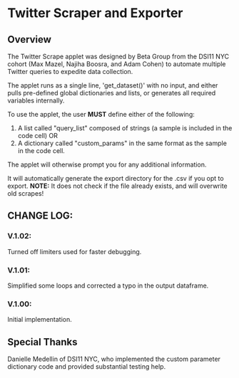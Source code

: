 # Twitter Scraper and Exporter  
  
## Overview
The Twitter Scrape applet was designed by Beta Group from the DSI11 NYC cohort (Max Mazel, Najiha Boosra, and Adam Cohen) to automate multiple Twitter queries to expedite data collection.
  
The applet runs as a single line, 'get_dataset()' with no input, and either pulls pre-defined global dictionaries and lists, or generates all required variables internally.
  
To use the applet, the user **MUST** define either of the following:  
  
1) A list called "query_list" composed of strings (a sample is included in the code cell) OR  
2) A dictionary called "custom_params" in the same format as the sample in the code cell.  
  
The applet will otherwise prompt you for any additional information.  
  
It will automatically generate the export directory for the .csv if you opt to export. **NOTE:** It does not check if the file already exists, and will overwrite old scrapes!

## CHANGE LOG:
### V.1.02:
Turned off limiters used for faster debugging.

### V.1.01:  
Simplified some loops and corrected a typo in the output dataframe.  
  
### V.1.00:
Initial implementation.  
  
## Special Thanks
Danielle Medellin of DSI11 NYC, who implemented the custom parameter dictionary code and provided substantial testing help.